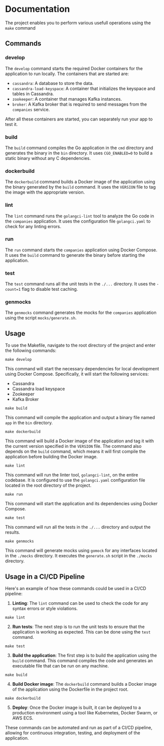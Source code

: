 # Documentation

The project enables you to perform various usefull operations using the `make` command 

## Commands

### develop

The `develop` command starts the required Docker containers for the application to run locally. The containers that are started are:

- `cassandra`: A database to store the data.
- `cassandra-load-keyspace`: A container that initializes the keyspace and tables in Cassandra.
- `zookeeper`: A container that manages Kafka instances.
- `broker`: A Kafka broker that is required to send messages from the `companies` service.

After all these containers are started, you can separately run your app to test it. 
### build

The `build` command compiles the Go application in the `cmd` directory and generates the binary in the `bin` directory. It uses `CGO_ENABLED=0` to build a static binary without any C dependencies.

### dockerbuild

The `dockerbuild` command builds a Docker image of the application using the binary generated by the `build` command. It uses the `VERSION` file to tag the image with the appropriate version.

### lint

The `lint` command runs the `golangci-lint` tool to analyze the Go code in the `companies` application. It uses the configuration file `golangci.yaml` to check for any linting errors.

### run

The `run` command starts the `companies` application using Docker Compose. It uses the `build` command to generate the binary before starting the application.

### test

The `test` command runs all the unit tests in the `./...` directory. It uses the `-count=1` flag to disable test caching.

### genmocks

The `genmocks` command generates the mocks for the `companies` application using the script `mocks/generate.sh`.

## Usage

To use the Makefile, navigate to the root directory of the project and enter the following commands:

```shell
make develop
```

This command will start the necessary dependencies for local development using Docker Compose. Specifically, it will start the following services:

- Cassandra
- Cassandra load keyspace
- Zookeeper
- Kafka Broker

```shell
make build
```

This command will compile the application and output a binary file named `app` in the `bin` directory.

```shell
make dockerbuild
```

This command will build a Docker image of the application and tag it with the current version specified in the `VERSION` file. The command also depends on the `build` command, which means it will first compile the application before building the Docker image.

```shell
make lint
```

This command will run the linter tool, `golangci-lint`, on the entire codebase. It is configured to use the `golangci.yaml` configuration file located in the root directory of the project.

```shell
make run
```

This command will start the application and its dependencies using Docker Compose.

```shell
make test
```

This command will run all the tests in the `./...` directory and output the results.
```shell
make genmocks
```

This command will generate mocks using `gomock` for any interfaces located in the `./mocks` directory. It executes the `generate.sh` script in the `./mocks` directory.


## Usage in a CI/CD Pipeline

Here's an example of how these commands could be used in a CI/CD pipeline:

1. **Linting**: The `lint` command can be used to check the code for any syntax errors or style violations.

```shell
make lint
```
2. **Run tests**: The next step is to run the unit tests to ensure that the application is working as expected. This can be done using the `test` command.

```shell
make test
```

3. **Build the application**: The first step is to build the application using the `build` command. This command compiles the code and generates an executable file that can be run on any machine.

```shell
make build
```

4. **Build Docker image**: The `dockerbuild` command builds a Docker image of the application using the Dockerfile in the project root.

```shell
make dockerbuild
```

5. **Deploy**: Once the Docker image is built, it can be deployed to a production environment using a tool like Kubernetes, Docker Swarm, or AWS ECS.

These commands can be automated and run as part of a CI/CD pipeline, allowing for continuous integration, testing, and deployment of the application.
